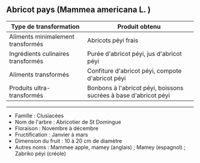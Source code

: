 ## Abricot pays (Mammea americana L. )

| **Type de transformation**          | **Produit obtenu**                          |
|-------------------------------------|---------------------------------------------|
| Aliments minimalement transformés   | Abricots péyi frais                         |
| Ingrédients culinaires transformés  | Purée d'abricot péyi, jus d'abricot péyi  |
| Aliments transformés                | Confiture d'abricot péyi, compote d'abricot péyi |
| Produits ultra-transformés          | Bonbons à l'abricot péyi, boissons sucrées à base d'abricot péyi |

---

- Famille : Clusiacées
- Nom de l'arbre : Abricotier de St Domingue
- Floraison : Novembre à décembre
- Fructification : Janvier à mars
- Dimension du fruit : 10 à 20 cm de diamètre
- Autres noms : Mammee apple, mamey (anglais) ; Mamey (espagnol) ; Zabriko péyi (créole)
